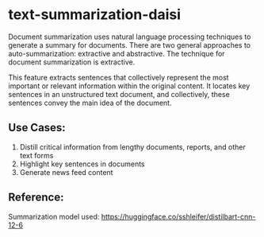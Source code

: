 # text-summarization-daisi
Document summarization uses natural language processing techniques to generate a summary for documents. There are two general approaches to auto-summarization: extractive and abstractive. The technique for document summarization is extractive.

This feature extracts sentences that collectively represent the most important or relevant information within the original content. It locates key sentences in an unstructured text document, and collectively, these sentences convey the main idea of the document. <br>

## Use Cases:
1) Distill critical information from lengthy documents, reports, and other text forms
2) Highlight key sentences in documents
3) Generate news feed content

## Reference:
Summarization model used: https://huggingface.co/sshleifer/distilbart-cnn-12-6
